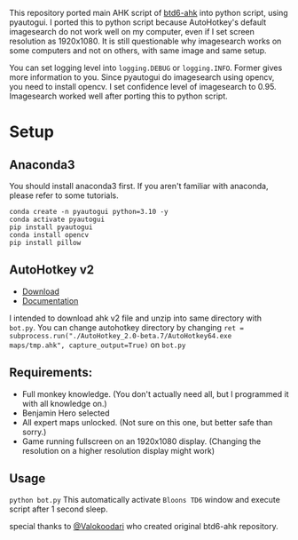 This repository ported main AHK script of [btd6-ahk](https://github.com/Valokoodari/btd6-ahk/) into python script, using pyautogui. I ported this to python script because AutoHotkey's default imagesearch do not work well on my computer, even if I set screen resolution as 1920x1080. It is still questionable why imagesearch works on some computers and not on others, with same image and same setup.

You can set logging level into `logging.DEBUG` or `logging.INFO`. Former gives more information to you.
Since pyautogui do imagesearch using opencv, you need to install opencv. I set confidence level of imagesearch to 0.95. Imagesearch worked well after porting this to python script.

# Setup

## Anaconda3

You should install anaconda3 first. If you aren't familiar with anaconda, please refer to some tutorials.

```
conda create -n pyautogui python=3.10 -y
conda activate pyautogui
pip install pyautogui
conda install opencv
pip install pillow
```

## AutoHotkey v2

- [Download](https://www.autohotkey.com/download/ahk-v2.zip)
- [Documentation](https://lexikos.github.io/v2/docs/AutoHotkey.htm)  

I intended to download ahk v2 file and unzip into same directory with `bot.py`. You can change autohotkey directory by changing `ret = subprocess.run("./AutoHotkey_2.0-beta.7/AutoHotkey64.exe maps/tmp.ahk", capture_output=True)` on `bot.py`

## Requirements:

- Full monkey knowledge. (You don't actually need all, but I programmed it with all knowledge on.)
- Benjamin Hero selected
- All expert maps unlocked. (Not sure on this one, but better safe than sorry.)
- Game running fullscreen on an 1920x1080 display. (Changing the resolution on a higher resolution display might work)

## Usage

`python bot.py`
This automatically activate `Bloons TD6` window and execute script after 1 second sleep.

special thanks to [@Valokoodari](https://github.com/Valokoodari) who created original btd6-ahk repository.
